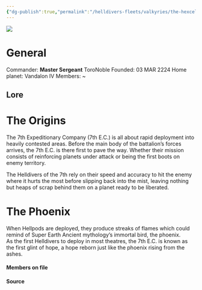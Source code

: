 ```yaml
---
{"dg-publish":true,"permalink":"/helldivers-fleets/valkyries/the-hexcellium/7th-expeditionary-company/","noteIcon":"","created":"2024-03-22T23:47:02.351+01:00","updated":"2024-03-23T23:28:05.888+01:00"}
---
```


![](https://lh7-us.googleusercontent.com/pflnctpJhIqm-C_qUNsxbShFuyrrYxdhfHc1s3dSTMq1BKUCO96-QfGHsHqf0qH7zymng9tJ1S2p_Hd3g-eMMUeajJDYO92KWt6g1E7oOnOsHIeWiviQCH3HbNU0ZRhGqPohMubcXMGMbtNrf9YlzA)
# General
Commander: **Master Sergeant** ToroNoble
Founded: 03 MAR 2224
Home planet: Vandalon IV
Members: ~

## Lore

# The Origins

The 7th Expeditionary Company (7th E.C.) is all about rapid deployment into heavily contested areas. Before the main body of the battalion’s forces arrives, the 7th E.C. is there first to pave the way. Whether their mission consists of reinforcing planets under attack or being the first boots on enemy territory.

The Helldivers of the 7th rely on their speed and accuracy to hit the enemy where it hurts the most before slipping back into the mist, leaving nothing but heaps of scrap behind them on a planet ready to be liberated.

# The Phoenix

When Hellpods are deployed, they produce streaks of flames which could remind of Super Earth Ancient mythology’s immortal bird, the phoenix.  
As the first Helldivers to deploy in most theatres, the 7th E.C. is known as the first glint of hope, a hope reborn just like the phoenix rising from the ashes.  


#### Members on file



#### Source